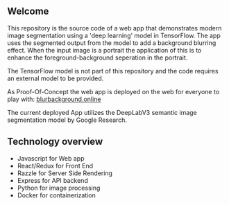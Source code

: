 ## Welcome

This repository is the source code of a web app that demonstrates modern image segmentation using a 'deep learning' model in TensorFlow. The app uses the segmented output from the model to add a background blurring effect. When the input image is a portrait the application of this is to enhance the foreground-background seperation in the portrait.

The TensorFlow model is not part of this repository and the code requires an external model to be provided. 

As Proof-Of-Concept the web app is deployed on the web for everyone to play with: [blurbackground.online](https://blurbackground.online)

The current deployed App utilizes the DeepLabV3 semantic image segmentation model by Google Research.

## Technology overview

* Javascript for Web app
* React/Redux for Front End
* Razzle for Server Side Rendering
* Express for API backend
* Python for image processing
* Docker for containerization
